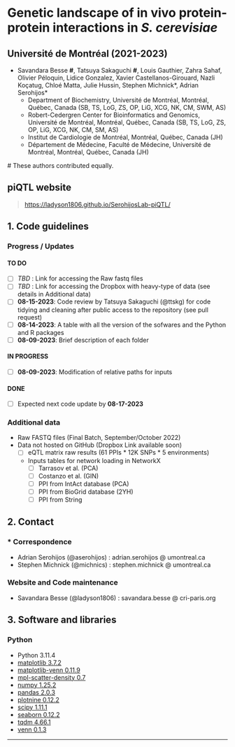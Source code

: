# Genetic landscape of in vivo protein-protein interactions in _S. cerevisiae_

## __Université de Montréal (2021-2023)__

- Savandara Besse __#__, Tatsuya Sakaguchi __#__, Louis Gauthier, Zahra Sahaf, Olivier Péloquin, Lidice Gonzalez, Xavier Castellanos-Girouard, Nazli Koçatug, Chloé Matta, Julie Hussin, Stephen Michnick\*, Adrian Serohijos\*
  - Department of Biochemistry, Université de Montréal, Montréal, Québec, Canada (SB, TS, LoG, ZS, OP, LiG, XCG, NK, CM, SWM, AS)
  - Robert-Cedergren Center for Bioinformatics and Genomics, Université de Montréal, Montréal, Québec, Canada (SB, TS, LoG, ZS, OP, LiG, XCG, NK, CM, SM, AS)
  - Institut de Cardiologie de Montréal, Montréal, Québec, Canada (JH)
  - Département de Médecine, Faculté de Médecine, Université de Montréal, Montréal, Québec, Canada (JH)

\# These authors contributed equally.

## piQTL website

> https://ladyson1806.github.io/SerohijosLab-piQTL/

## 1. Code guidelines

### Progress / Updates

#### TO DO

- [ ] _TBD_ : Link for accessing the Raw fastq files
- [ ] _TBD_ : Link for accessing the Dropbox with heavy-type of data (see details in Additional data)
- [ ] __08-15-2023__: Code review by Tatsuya Sakaguchi (@ttskg) for code tidying and cleaning after public access to the repository (see pull request)
- [ ] __08-14-2023__: A table with all the version of the sofwares and the Python and R packages
- [ ] __08-09-2023__: Brief description of each folder

#### IN PROGRESS

- [ ] __08-09-2023__: Modification of relative paths for inputs

#### DONE

- [ ] Expected next code update by __08-17-2023__

### Additional data

- Raw FASTQ files (Final Batch, September/October 2022)
- Data not hosted on GitHub (Dropbox Link available soon)
  - [ ] eQTL matrix raw results (61 PPIs \* 12K SNPs * 5 environments)
  - Inputs tables for network loading in NetworkX
    - [ ] Tarrasov et al. (PCA)
    - [ ] Costanzo et al. (GIN)
    - [ ] PPI from IntAct database (PCA)
    - [ ] PPI from BioGrid database (2YH)
    - [ ] PPI from String

## 2. Contact

### \* Correspondence

- Adrian Serohijos (@aserohijos) : adrian.serohijos @ umontreal.ca
- Stephen Michnick (@michnics) : stephen.michnick @ umontreal.ca

### Website and Code maintenance

- Savandara Besse (@ladyson1806) : savandara.besse @ cri-paris.org

## 3. Software and libraries

### Python

- Python 3.11.4
- [matplotlib 3.7.2](https://pypi.org/project/matplotlib/)
- [matplotlib-venn 0.11.9](https://pypi.org/project/matplotlib-venn/)
- [mpl-scatter-density 0.7](https://pypi.org/project/mpl-scatter-density/)
- [numpy 1.25.2](https://pypi.org/project/numpy/)
- [pandas 2.0.3](https://pypi.org/project/pandas/)
- [plotnine 0.12.2](https://pypi.org/project/plotnine/)
- [scipy 1.11.1](https://pypi.org/project/scipy/)
- [seaborn 0.12.2](https://pypi.org/project/seaborn/)
- [tqdm 4.66.1](https://pypi.org/project/tqdm/)
- [venn 0.1.3](https://pypi.org/project/venn/)

____
